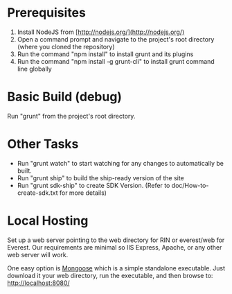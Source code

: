 ﻿# Prerequisites
1. Install NodeJS from [http://nodejs.org/](http://nodejs.org/)
2. Open a command prompt and navigate to the project's root directory (where you cloned the repository)
3. Run the command "npm install" to install grunt and its plugins
4. Run the command "npm install -g grunt-cli" to install grunt command line globally

# Basic Build (debug)
Run "grunt" from the project's root directory. 

# Other Tasks
- Run "grunt watch" to start watching for any changes to automatically be built.
- Run "grunt ship" to build the ship-ready version of the site
- Run "grunt sdk-ship" to create SDK Version. (Refer to doc/How-to-create-sdk.txt for more details)

# Local Hosting
Set up a web server pointing to the web directory for RIN or everest/web for Everest. Our requirements are minimal so IIS Express, Apache, or any other web server will work. 

One easy option is [Mongoose](https://code.google.com/p/mongoose/) which is a simple standalone executable. Just download it your web directory, run the executable, and then browse to: [http://localhost:8080/](http://localhost:8080/)

